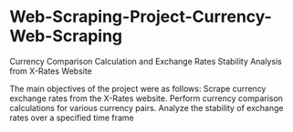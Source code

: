 # Web-Scraping-Project-Currency-Web-Scraping
 Currency Comparison Calculation and Exchange Rates Stability Analysis from X-Rates Website
 
The main objectives of the project were as follows: Scrape currency exchange rates
from the X-Rates website. Perform currency comparison calculations for various
currency pairs. Analyze the stability of exchange rates over a specified time frame
